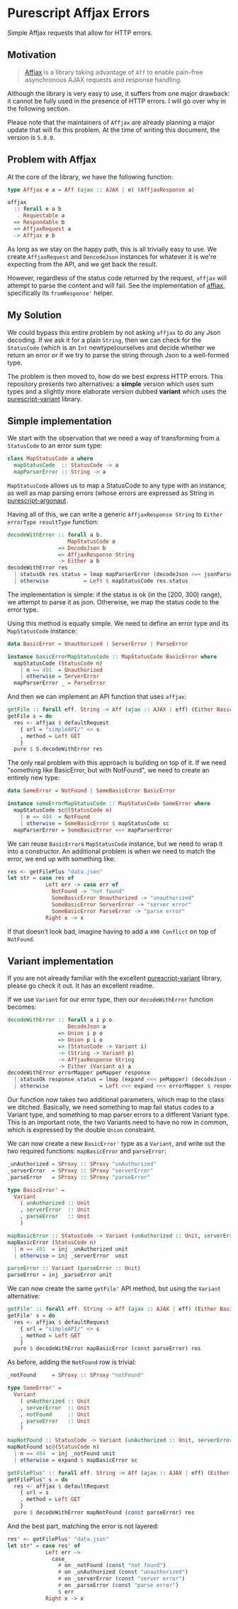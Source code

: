 # Purescript Affjax Errors
Simple Affjax requests that allow for HTTP errors.

## Motivation
> [Affjax](https://pursuit.purescript.org/packages/purescript-affjax) is a library taking advantage
> of `Aff` to enable pain-free asynchronous AJAX requests and response handling.

Although the library is very easy to use, it suffers from one major drawback: it cannot be fully
used in the presence of HTTP errors. I will go over why in the following section.

Please note that the maintainers of `Affjax` are already planning a major update that will fix this
problem. At the time of writing this document, the version is `5.0.0`.

## Problem with Affjax
At the core of the library, we have the following function:

```purescript
type Affjax e a = Aff (ajax :: AJAX | e) (AffjaxResponse a)

affjax
  :: forall e a b
   . Requestable a
  => Respondable b
  => AffjaxRequest a
  -> Affjax e b
```

As long as we stay on the happy path, this is all trivially easy to use. We create
`AffjaxRequest` and `DencodeJson` instances for whatever it is we're expecting from the API, and we
get back the result.

However, regardless of the status code returned by the request, `affjax` will attempt to parse the
content and will fail. See the implementation of
[affjax](https://github.com/slamdata/purescript-affjax/blob/v5.0.0/src/Network/HTTP/Affjax.purs#L230),
specifically its `fromResponse'` helper.

## My Solution
We could bypass this entire problem by not asking `affjax` to do any Json decoding. If we ask it for
a plain `String`, then we can check for the `StatusCode` (which is an `Int` newtype)ourselves and decide
whether we return an error or if we try to parse the string through Json to a well-formed type.

The problem is then moved to, how do we best express HTTP errors. This repository presents two
alternatives: a **simple** version which uses sum types and a slightly more elaborate version
dubbed **variant** which uses the
[purescript-variant](https://pursuit.purescript.org/packages/purescript-variant) library.

## Simple implementation
We start with the observation that we need a way of transforming from a `StatusCode` to an error
sum type:

```purescript
class MapStatusCode a where
  mapStatusCode  :: StatusCode -> a
  mapParserError :: String -> a
```

`MapStatusCode` allows us to map a StatusCode to any type with an instance, as well as map parsing
errors (whose errors are expressed as String in
[purescript-argonaut](https://pursuit.purescript.org/packages/purescript-argonaut).

Having all of this, we can write a generic `AffjaxResponse String` to `Either errorType resultType`
function:

```purescript
decodeWithError :: forall a b.
                   MapStatusCode a
                => DecodeJson b
                => AffjaxResponse String
                -> Either a b
decodeWithError res
  | statusOk res.status = lmap mapParserError (decodeJson <=< jsonParser $ res.response)
  | otherwise           = Left $ mapStatusCode res.status
```

The implementation is simple: if the status is ok (in the [200, 300) range), we attempt to parse
it as json. Otherwise, we map the status code to the error type.

Using this method is equally simple. We need to define an error type and its `MapStatusCode`
instance:

```purescript
data BasicError = Unauthorized | ServerError | ParseError

instance basicErrorMapStatusCode :: MapStatusCode BasicError where
  mapStatusCode (StatusCode n)
    | n == 401  = Unauthorized
    | otherwise = ServerError
  mapParserError _ = ParseError
```

And then we can implement an API function that uses `affjax`:

```purescript
getFile :: forall eff. String -> Aff (ajax :: AJAX | eff) (Either BasicError String)
getFile s = do
  res <- affjax $ defaultRequest
    { url = "simpleAPI/" <> s
    , method = Left GET
    }
  pure $ S.decodeWithError res
```

The only real problem with this approach is building on top of it. If we need "something like
BasicError, but with NotFound", we need to create an entirely new type:

```purescript
data SomeError = NotFound | SomeBasicError BasicError

instance someErrorMapStatusCode :: MapStatusCode SomeError where
  mapStatusCode sc@(StatusCode n)
    | n == 404  = NotFound
    | otherwise = SomeBasicError $ mapStatusCode sc
  mapParserError = SomeBasicError <<< mapParserError
```

We can reuse `BasicError`s `MapStatusCode` instance, but we need to wrap it into a constructor.
An additional problem is when we need to match the error, we end up with something like:

```purescript
res <- getFilePlus "data.json"
let str = case res of
            Left err -> case err of
              NotFound -> "not found"
              SomeBasicError Unauthorized -> "unauthorized"
              SomeBasicError ServerError -> "server error"
              SomeBasicError ParseError -> "parse error"
            Right x -> x
```

If that doesn't look bad, imagine having to add a `490 Conflict` on top of `NotFound`.

## Variant implementation
If you are not already familiar with the excellent 
[purescript-variant](https://pursuit.purescript.org/packages/purescript-variant) library, please
go check it out. It has an excellent readme.

If we use `Variant` for our error type, then our `decodeWithError` function becomes:

```purescript
decodeWithError :: forall a i p o.
                   DecodeJson a
                => Union i p o
                => Union p i o
                => (StatusCode -> Variant i)
                -> (String -> Variant p)
                -> AffjaxResponse String
                -> Either (Variant o) a
decodeWithError errorMapper peMapper response
  | statusOk response.status = lmap (expand <<< peMapper) (decodeJson <=< jsonParser $ response.response)
  | otherwise                = Left <<< expand <<< errorMapper $ response.status
```

Our function now takes two additional parameters, which map to the class we ditched. Basically, we
need something to map fail status codes to a Variant type, and something to map parser errors to
a different Variant type. This is an important note, the two Variants need to have no row in common,
which is expressed by the double `Union` constraint.

We can now create a new `BasicError'` type as a `Variant`, and write out the two required functions:
`mapBasicError` and `parseError`:

```purescript
_unAuthorized = SProxy :: SProxy "unAuthorized"
_serverError  = SProxy :: SProxy "serverError"
_parseError   = SProxy :: SProxy "parseError"

type BasicError' =
  Variant
    ( unAuthorized :: Unit
    , serverError  :: Unit
    , parseError   :: Unit
    )

mapBasicError :: StatusCode -> Variant (unAuthorized :: Unit, serverError :: Unit)
mapBasicError (StatusCode n)
  | n == 401  = inj _unAuthorized unit
  | otherwise = inj _serverError  unit

parseError :: Variant (parseError :: Unit)
parseError = inj _parseError unit
```

We can now create the same `getFile'` API method, but using the `Variant` alternative:

```purescript
getFile' :: forall eff. String -> Aff (ajax :: AJAX | eff) (Either BasicError' String)
getFile' s = do
  res <- affjax $ defaultRequest
    { url = "simpleAPI/" <> s
    , method = Left GET
    }
  pure $ decodeWithError mapBasicError (const parseError) res
```

As before, adding the `NotFound` row is trivial:

```purescript
_notFound     = SProxy :: SProxy "notFound"

type SomeError' =
  Variant
    ( unAuthorized :: Unit
    , serverError  :: Unit
    , notFound     :: Unit
    , parseError   :: Unit
    )

mapNotFound :: StatusCode -> Variant (unAuthorized :: Unit, serverError :: Unit, notFound :: Unit)
mapNotFound sc@(StatusCode n)
  | n == 404  = inj _notFound unit
  | otherwise = expand $ mapBasicError sc

getFilePlus' :: forall eff. String -> Aff (ajax :: AJAX | eff) (Either SomeError' String)
getFilePlus' s = do
  res <- affjax $ defaultRequest
    { url = s
    , method = Left GET
    }
  pure $ decodeWithError mapNotFound (const parseError) res
```

And the best part, matching the error is not layered:

```purescript
res' <- getFilePlus' "data.json"
let str' = case res' of
            Left err ->
              case_
                # on _notFound (const "not found")
                # on _unAuthorized (const "unauthorized")
                # on _serverError (const "server error")
                # on _parseError (const "parse error")
                $ err
            Right x -> x
```
